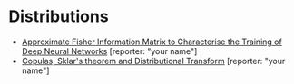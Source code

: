 #  Distributions
* [Approximate Fisher Information Matrix to Characterise the Training of Deep Neural Networks](https://arxiv.org/pdf/1810.06767.pdf) [reporter: "your name"]
* [Copulas, Sklar's theorem  and Distributional Transform](https://link.springer.com/chapter/10.1007/978-3-642-33590-7_1) [reporter: "your name"]
